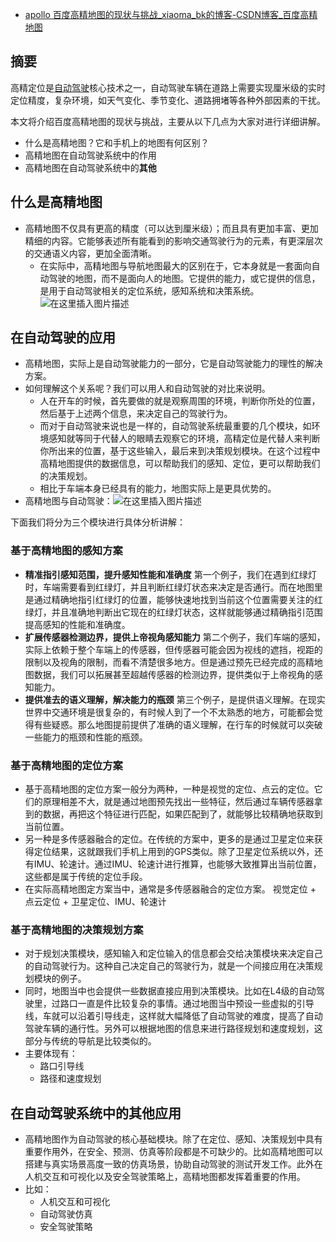- [apollo 百度高精地图的现状与挑战_xiaoma_bk的博客-CSDN博客_百度高精地图](https://blog.csdn.net/xiaoma_bk/article/details/122584867)

## 摘要

高精定位是[自动驾驶](https://so.csdn.net/so/search?q=自动驾驶&spm=1001.2101.3001.7020)核心技术之一，自动驾驶车辆在道路上需要实现厘米级的实时定位精度，复杂环境，如天气变化、季节变化、道路拥堵等各种外部因素的干扰。

本文将介绍百度高精地图的现状与挑战，主要从以下几点为大家对进行详细讲解。

- 什么是高精地图？它和手机上的地图有何区别？
- 高精地图在自动驾驶系统中的作用
- 高精地图在自动驾驶系统中的**其他**

## 什么是高精地图

- 高精地图不仅具有更高的精度（可以达到厘米级）；而且具有更加丰富、更加精细的内容。它能够表述所有能看到的影响交通驾驶行为的元素，有更深层次的交通语义内容，更加全面清晰。
  - 在实际中，高精地图与导航地图最大的区别在于，它本身就是一套面向自动驾驶的地图，而不是面向人的地图。它提供的能力，或它提供的信息，是用于自动驾驶相关的定位系统，感知系统和决策系统。
    ![在这里插入图片描述](https://img-blog.csdnimg.cn/724c3824a466472c982ce8b29b7b78ab.png?x-oss-process=image/watermark,type_d3F5LXplbmhlaQ,shadow_50,text_Q1NETiBAeGlhb21hX2Jr,size_20,color_FFFFFF,t_70,g_se,x_16#pic_center)

## 在自动驾驶的应用

- 高精地图，实际上是自动驾驶能力的一部分，它是自动驾驶能力的理性的解决方案。
- 如何理解这个关系呢？我们可以用人和自动驾驶的对比来说明。
  - 人在开车的时候，首先要做的就是观察周围的环境，判断你所处的位置，然后基于上述两个信息，来决定自己的驾驶行为。
  - 而对于自动驾驶来说也是一样的，自动驾驶系统最重要的几个模块，如环境感知就等同于代替人的眼睛去观察它的环境，高精定位是代替人来判断你所出来的位置，基于这些输入，最后来到决策规划模块。在这个过程中高精地图提供的数据信息，可以帮助我们的感知、定位，更可以帮助我们的决策规划。
  - 相比于车端本身已经具有的能力，地图实际上是更具优势的。
- 高精地图与自动驾驶：![在这里插入图片描述](https://img-blog.csdnimg.cn/a891f14c85384a55a516b5789932d4a4.png?x-oss-process=image/watermark,type_d3F5LXplbmhlaQ,shadow_50,text_Q1NETiBAeGlhb21hX2Jr,size_20,color_FFFFFF,t_70,g_se,x_16#pic_center)

下面我们将分为三个模块进行具体分析讲解：

### 基于高精地图的感知方案

- **精准指引感知范围，提升感知性能和准确度**
  第一个例子，我们在遇到红绿灯时，车端需要看到红绿灯，并且判断红绿灯状态来决定是否通行。而在地图里是通过精确地指引红绿灯的位置，能够快速地找到当前这个位置需要关注的红绿灯，并且准确地判断出它现在的红绿灯状态，这样就能够通过精确指引范围提高感知的性能和准确度。
- **扩展传感器检测边界，提供上帝视角感知能力**
  第二个例子，我们车端的感知，实际上依赖于整个车端上的传感器，但传感器可能会因为视线的遮挡，视距的限制以及视角的限制，而看不清楚很多地方。但是通过预先已经完成的高精地图数据，我们可以拓展甚至超越传感器的检测边界，提供类似于上帝视角的感知能力。
- **提供准去的语义理解，解决能力的瓶颈**
  第三个例子，是提供语义理解。在现实世界中交通环境是很复杂的，有时候人到了一个不太熟悉的地方，可能都会觉得有些疑惑。那么地图提前提供了准确的语义理解，在行车的时候就可以突破一些能力的瓶颈和性能的瓶颈。

### 基于高精地图的定位方案

- 基于高精地图的定位方案一般分为两种，一种是视觉的定位、点云的定位。它们的原理相差不大，就是通过地图预先找出一些特征，然后通过车辆传感器拿到的数据，再把这个特征进行匹配，如果匹配到了，就能够比较精确地获取到当前位置。
- 另一种是多传感器融合的定位。在传统的方案中，更多的是通过卫星定位来获得定位结果，这就跟我们手机上用到的GPS类似。除了卫星定位系统以外，还有IMU、轮速计。通过IMU、轮速计进行推算，也能够大致推算出当前位置，这些都是属于传统的定位手段。
- 在实际高精地图定方案当中，通常是多传感器融合的定位方案。
  视觉定位 + 点云定位 + 卫星定位、IMU、轮速计

### 基于高精地图的决策规划方案

- 对于规划决策模块，感知输入和定位输入的信息都会交给决策模块来决定自己的自动驾驶行为。这种自己决定自己的驾驶行为，就是一个间接应用在决策规划模块的例子。
- 同时，地图当中也会提供一些数据直接应用到决策模块。比如在L4级的自动驾驶里，过路口一直是件比较复杂的事情。通过地图当中预设一些虚拟的引导线，车就可以沿着引导线走，这样就大幅降低了自动驾驶的难度，提高了自动驾驶车辆的通行性。另外可以根据地图的信息来进行路径规划和速度规划，这部分与传统的导航是比较类似的。
- 主要体现有：
  - 路口引导线
  - 路径和速度规划

## 在自动驾驶系统中的其他应用

- 高精地图作为自动驾驶的核心基础模块。除了在定位、感知、决策规划中具有重要作用外，在安全、预测、仿真等阶段都是不可缺少的。比如高精地图可以搭建与真实场景高度一致的仿真场景，协助自动驾驶的测试开发工作。此外在人机交互和可视化以及安全驾驶策略上，高精地图都发挥着重要的作用。
- 比如：
  - 人机交互和可视化
  - 自动驾驶仿真
  - 安全驾驶策略